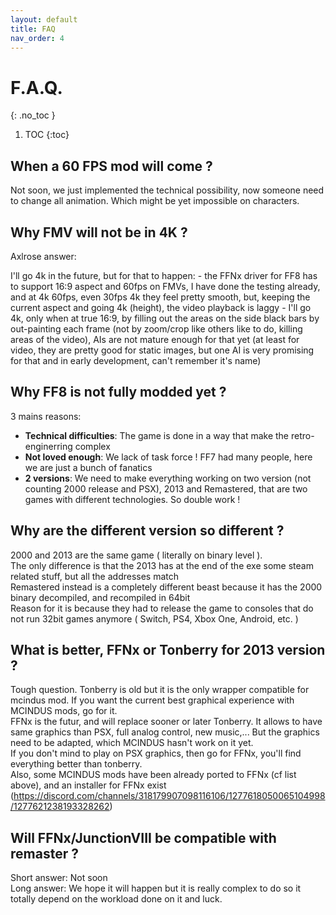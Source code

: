```yaml
---
layout: default
title: FAQ
nav_order: 4
---
```



# F.A.Q.
{: .no_toc }

1. TOC
{:toc}

## When a 60 FPS mod will come ?

Not soon, we just implemented the technical possibility, now someone need to change all animation. Which might be yet impossible on characters.

## Why FMV will not be in 4K ?

  Axlrose answer:

  I'll go 4k in the future, but for that to happen:
    - the FFNx driver for FF8 has to support 16:9 aspect and 60fps on FMVs, I have done the testing already, and at 4k 60fps, even 30fps 4k they feel pretty smooth, but, keeping the current aspect and going 4k (height), the video playback is laggy
    - I'll go 4k, only when at true 16:9, by filling out the areas on the side black bars by out-painting each frame (not by zoom/crop like others like to do, killing areas of the video), AIs are not mature enough for that yet (at least for video, they are pretty good for static images, but one AI is very promising for that and in early development, can't remember it's name)

## Why FF8 is not fully modded yet ?

 3 mains reasons:
  - **Technical difficulties**: The game is done in a way that make the retro-enginerring complex
  - **Not loved enough**: We lack of task force ! FF7 had many people, here we are just a bunch of fanatics
  - **2 versions**: We need to make everything working on two version (not counting 2000 release and PSX), 2013 and Remastered, that are two games with different technologies. So double work !

## Why are the different version so different ?

2000 and 2013 are the same game ( literally on binary level ).  
The only difference is that the 2013 has at the end of the exe some steam related stuff, but all the addresses match  
Remastered instead is a completely different beast because it has the 2000 binary decompiled, and recompiled in 64bit  
Reason for it is because they had to release the game to consoles that do not run 32bit games anymore ( Switch, PS4, Xbox One, Android, etc. )  

## What is better, FFNx or Tonberry for 2013 version ?

Tough question. Tonberry is old but it is the only wrapper compatible for mcindus mod. If you want the current best graphical experience with MCINDUS mods, go for it.  
FFNx is the futur, and will replace sooner or later Tonberry. It allows to have same graphics than PSX, full analog control, new music,... But the graphics need to be adapted, which MCINDUS hasn't work on it yet.  
If you don't mind to play on PSX graphics, then go for FFNx, you'll find everything better than tonberry.  
Also, some MCINDUS mods have been already ported to FFNx (cf list above), and an installer for FFNx exist (https://discord.com/channels/318179907098116106/1277618050065104998/1277621238193328262)  

## Will FFNx/JunctionVIII be compatible with remaster ?
Short answer: Not soon  
Long answer: We hope it will happen but it is really complex to do so it totally depend on the workload done on it and luck. 
